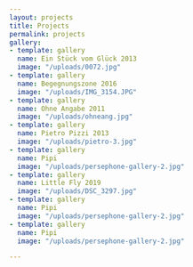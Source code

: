```yaml
---
layout: projects
title: Projects
permalink: projects
gallery:
- template: gallery
  name: Ein Stück vom Glück 2013
  image: "/uploads/0072.jpg"
- template: gallery
  name: Begegnungszone 2016
  image: "/uploads/IMG_3154.JPG"
- template: gallery
  name: Ohne Angabe 2011
  image: "/uploads/ohneang.jpg"
- template: gallery
  name: Pietro Pizzi 2013
  image: "/uploads/pietro-3.jpg"
- template: gallery
  name: Pipi
  image: "/uploads/persephone-gallery-2.jpg"
- template: gallery
  name: Little Fly 2019
  image: "/uploads/DSC_3297.jpg"
- template: gallery
  name: Pipi
  image: "/uploads/persephone-gallery-2.jpg"
- template: gallery
  name: Pipi
  image: "/uploads/persephone-gallery-2.jpg"

---
```

